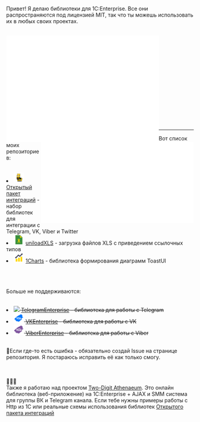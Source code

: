 
Привет! 
Я делаю библиотеки для 1C:Enterprise. Все они распространяются под лицензией MIT, так что ты можешь использовать их в любых своих проектах.<br>
<br>


[<img align="left" width="410" src="https://raw.githubusercontent.com/Bayselonarrend/Bayselonarrend/eaf1fa218949a0579e7e3e9d34d987efd2758f61/general.svg">](#)
[<img align="right" width="410" src="https://raw.githubusercontent.com/Bayselonarrend/Bayselonarrend/80084273be40f192bae897db95dd2a8c0ed8d4a8/repos.svg">](https://github.com/Bayselonarrend?tab=repositories)


<br><br><br><br><br><br><br><br><br><br><br><br><br><br><hr>

  Вот список моих репозиториев:<br><br>
<li><img src="https://raw.githubusercontent.com/Bayselonarrend/OpenIntegrations/main/Media/logo.png" width="28"> <a href="https://github.com/Bayselonarrend/OpenIntegrations/">Открытый пакет интеграций</a> - набор библиотек для интеграции с Telegram, VK, Viber и Twitter</li>
  <li><img src="https://github.com/Bayselonarrend/uniloadXLS/raw/main/uniloadxls.png" width="28"> <a href="https://github.com/Bayselonarrend/uniloadXLS/">uniloadXLS</a> - загрузка файлов XLS с приведением ссылочных типов</li>
  <li><img src="https://github.com/Bayselonarrend/1Charts/raw/main/logo.png" width="28"> <a href="https://github.com/Bayselonarrend/1Charts/">1Charts</a> - библиотека формирования диаграмм ToastUI</li>

<br><br><br>
  Больше не поддерживаются: <br><br>
  <li><strike><img src="https://github.com/Bayselonarrend/TelegramEnterprise/raw/main/logo.png" width="28"> <a href="https://github.com/Bayselonarrend/TelegramEnterprise/">TelegramEnterprise</a> - библиотека для работы с Telegram </strike></li>
  <li><strike><img src="https://github.com/Bayselonarrend/VKEnterprise/raw/main/logo.png" width="28"> <a href="https://github.com/Bayselonarrend/VKEnterprise/">VKEnterprise</a> - библиотека для работы с VK </strike></li>
  <li><strike><img src="https://github.com/Bayselonarrend/ViberEnterprise/raw/main/logo.png" width="28"> <a href="https://github.com/Bayselonarrend/ViberEnterprise/">ViberEnterprise</a> - библиотека для работы с Viber </strike></li>
</ul>
<br>

:raised_hands:Если где-то есть ошибка - обязательно создай Issue на странице репозитория. Я постараюсь исправить её как только смогу.

<br><br>
:notebook::notebook::notebook:<br>
Также я работаю над проектом [Two-Digit Athenaeum](https://github.com/Bayselonarrend/2athenaeum). Это онлайн библиотека (веб-приложение) на 1C:Enterprise + AJAX и SMM система для группы ВК и Telegram канала. Если тебе нужны примеры работы с Http из 1С или реальные схемы использования библиотек [Открытого пакета интеграций](https://github.com/Bayselonarrend/OpenIntegrations/)  
